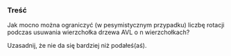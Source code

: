 ### Treść
Jak mocno można ograniczyć (w pesymistycznym przypadku) liczbę rotacji podczas usuwania wierzchołka drzewa AVL o n wierzchołkach? 
 
Uzasadnij, że nie da się bardziej niż podałeś(aś).
